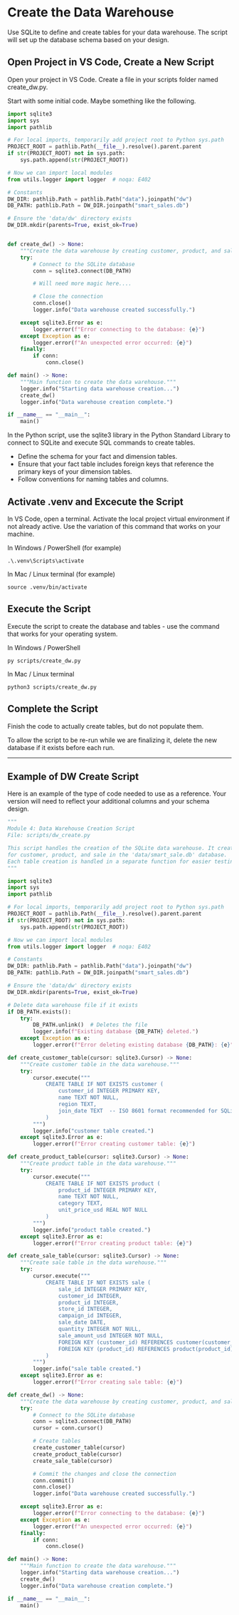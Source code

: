 # Create the Data Warehouse

Use SQLite to define and create tables for your data warehouse. The script will set up the database schema based on your design.

## Open Project in VS Code, Create a New Script

Open your project in VS Code. Create a file in your scripts folder named create_dw.py. 

Start with some initial code. Maybe something like the following. 

```python
import sqlite3
import sys
import pathlib

# For local imports, temporarily add project root to Python sys.path
PROJECT_ROOT = pathlib.Path(__file__).resolve().parent.parent
if str(PROJECT_ROOT) not in sys.path:
    sys.path.append(str(PROJECT_ROOT))

# Now we can import local modules
from utils.logger import logger  # noqa: E402

# Constants
DW_DIR: pathlib.Path = pathlib.Path("data").joinpath("dw")
DB_PATH: pathlib.Path = DW_DIR.joinpath("smart_sales.db")

# Ensure the 'data/dw' directory exists
DW_DIR.mkdir(parents=True, exist_ok=True)


def create_dw() -> None:
    """Create the data warehouse by creating customer, product, and sale tables."""
    try:
        # Connect to the SQLite database
        conn = sqlite3.connect(DB_PATH)

        # Will need more magic here....

        # Close the connection
        conn.close()
        logger.info("Data warehouse created successfully.")

    except sqlite3.Error as e:
        logger.error(f"Error connecting to the database: {e}")
    except Exception as e:
        logger.error(f"An unexpected error occurred: {e}")
    finally:
        if conn:
            conn.close()

def main() -> None:
    """Main function to create the data warehouse."""
    logger.info("Starting data warehouse creation...")
    create_dw()
    logger.info("Data warehouse creation complete.")

if __name__ == "__main__":
    main()

```

In the Python script, use the sqlite3 library in the Python Standard Library to connect to SQLite and execute SQL commands to create tables.

- Define the schema for your fact and dimension tables.
- Ensure that your fact table includes foreign keys that reference the primary keys of your dimension tables.
- Follow conventions for naming tables and columns.

## Activate .venv and Excecute the Script

In VS Code, open a terminal. 
Activate the local project virtual environment if not already active. 
Use the variation of this command that works on your machine. 

In Windows / PowerShell (for example)

```shell
.\.venv\Scripts\activate
```

In Mac / Linux terminal (for example)

```shell
source .venv/bin/activate
```

## Execute the Script

Execute the script to create the database and tables - use the command that works for your operating system. 

In Windows / PowerShell

```shell
py scripts/create_dw.py
```

In Mac / Linux terminal

```shell
python3 scripts/create_dw.py
```

## Complete the Script 

Finish the code to actually create tables, but do not populate them. 

To allow the script to be re-run while we are finalizing it, delete the new database if it exists before each run. 

-----

## Example of DW Create Script

Here is an example of the type of code needed to use as a reference. 
Your version will need to reflect your additional columns and your schema design. 

```python
"""
Module 4: Data Warehouse Creation Script
File: scripts/dw_create.py

This script handles the creation of the SQLite data warehouse. It creates tables
for customer, product, and sale in the 'data/smart_sale.db' database.
Each table creation is handled in a separate function for easier testing and error handling.
"""

import sqlite3
import sys
import pathlib

# For local imports, temporarily add project root to Python sys.path
PROJECT_ROOT = pathlib.Path(__file__).resolve().parent.parent
if str(PROJECT_ROOT) not in sys.path:
    sys.path.append(str(PROJECT_ROOT))

# Now we can import local modules
from utils.logger import logger  # noqa: E402

# Constants
DW_DIR: pathlib.Path = pathlib.Path("data").joinpath("dw")
DB_PATH: pathlib.Path = DW_DIR.joinpath("smart_sales.db")

# Ensure the 'data/dw' directory exists
DW_DIR.mkdir(parents=True, exist_ok=True)

# Delete data warehouse file if it exists
if DB_PATH.exists():
    try:
        DB_PATH.unlink()  # Deletes the file
        logger.info(f"Existing database {DB_PATH} deleted.")
    except Exception as e:
        logger.error(f"Error deleting existing database {DB_PATH}: {e}")

def create_customer_table(cursor: sqlite3.Cursor) -> None:
    """Create customer table in the data warehouse."""
    try:
        cursor.execute("""
            CREATE TABLE IF NOT EXISTS customer (
                customer_id INTEGER PRIMARY KEY,
                name TEXT NOT NULL,
                region TEXT,
                join_date TEXT  -- ISO 8601 format recommended for SQLite
            )
        """)
        logger.info("customer table created.")
    except sqlite3.Error as e:
        logger.error(f"Error creating customer table: {e}")

def create_product_table(cursor: sqlite3.Cursor) -> None:
    """Create product table in the data warehouse."""
    try:
        cursor.execute("""
            CREATE TABLE IF NOT EXISTS product (
                product_id INTEGER PRIMARY KEY,
                name TEXT NOT NULL,
                category TEXT,
                unit_price_usd REAL NOT NULL
            )
        """)
        logger.info("product table created.")
    except sqlite3.Error as e:
        logger.error(f"Error creating product table: {e}")

def create_sale_table(cursor: sqlite3.Cursor) -> None:
    """Create sale table in the data warehouse."""
    try:
        cursor.execute("""
            CREATE TABLE IF NOT EXISTS sale (
                sale_id INTEGER PRIMARY KEY,
                customer_id INTEGER,
                product_id INTEGER,
                store_id INTEGER,
                campaign_id INTEGER,
                sale_date DATE,
                quantity INTEGER NOT NULL,
                sale_amount_usd INTEGER NOT NULL,
                FOREIGN KEY (customer_id) REFERENCES customer(customer_id),
                FOREIGN KEY (product_id) REFERENCES product(product_id)
            )
        """)
        logger.info("sale table created.")
    except sqlite3.Error as e:
        logger.error(f"Error creating sale table: {e}")

def create_dw() -> None:
    """Create the data warehouse by creating customer, product, and sale tables."""
    try:
        # Connect to the SQLite database
        conn = sqlite3.connect(DB_PATH)
        cursor = conn.cursor()

        # Create tables
        create_customer_table(cursor)
        create_product_table(cursor)
        create_sale_table(cursor)

        # Commit the changes and close the connection
        conn.commit()
        conn.close()
        logger.info("Data warehouse created successfully.")

    except sqlite3.Error as e:
        logger.error(f"Error connecting to the database: {e}")
    except Exception as e:
        logger.error(f"An unexpected error occurred: {e}")
    finally:
        if conn:
            conn.close()

def main() -> None:
    """Main function to create the data warehouse."""
    logger.info("Starting data warehouse creation...")
    create_dw()
    logger.info("Data warehouse creation complete.")

if __name__ == "__main__":
    main()

```
